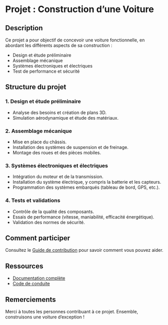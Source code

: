 # Projet : Construction d’une Voiture

## Description

Ce projet a pour objectif de concevoir une voiture fonctionnelle, en abordant les différents aspects de sa construction :
- Design et étude préliminaire
- Assemblage mécanique
- Systèmes électroniques et électriques
- Test de performance et sécurité

## Structure du projet

### 1. **Design et étude préliminaire**
- Analyse des besoins et création de plans 3D.
- Simulation aérodynamique et étude des matériaux.

### 2. **Assemblage mécanique**
- Mise en place du châssis.
- Installation des systèmes de suspension et de freinage.
- Montage des roues et des pièces mobiles.

### 3. **Systèmes électroniques et électriques**
- Intégration du moteur et de la transmission.
- Installation du système électrique, y compris la batterie et les capteurs.
- Programmation des systèmes embarqués (tableau de bord, GPS, etc.).

### 4. **Tests et validations**
- Contrôle de la qualité des composants.
- Essais de performance (vitesse, maniabilité, efficacité énergétique).
- Validation des normes de sécurité.

## Comment participer

Consultez le [Guide de contribution](./contributing.md) pour savoir comment vous pouvez aider.

## Ressources

- [Documentation complète](./docs/index.md)
- [Code de conduite](./codeofconduite.md)

## Remerciements

Merci à toutes les personnes contribuant à ce projet. Ensemble, construisons une voiture d’exception !
